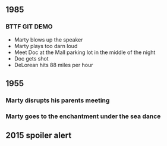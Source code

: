 ## 1985

### BTTF GIT DEMO
- Marty blows up the speaker
- Marty plays too darn loud
- Meet Doc at the Mall parking lot in the middle of the night 
- Doc gets shot
- DeLorean hits 88 miles per hour

## 1955

### Marty disrupts his parents meeting


### Marty goes to the enchantment under the sea dance 


## 2015 spoiler alert
